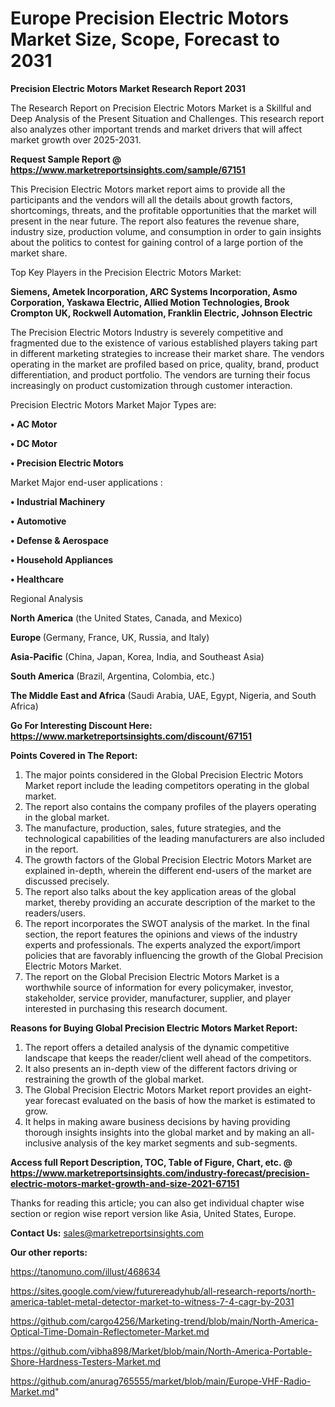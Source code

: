 # Europe Precision Electric Motors Market Size, Scope, Forecast to 2031

<strong>Precision Electric Motors Market Research Report 2031</strong>

The Research Report on Precision Electric Motors Market is a Skillful and Deep Analysis of the Present Situation and Challenges. This research report also analyzes other important trends and market drivers that will affect market growth over 2025-2031.

<strong>Request Sample Report @ <a href=https://www.marketreportsinsights.com/sample/67151>https://www.marketreportsinsights.com/sample/67151</a></strong>

This Precision Electric Motors market report aims to provide all the participants and the vendors will all the details about growth factors, shortcomings, threats, and the profitable opportunities that the market will present in the near future. The report also features the revenue share, industry size, production volume, and consumption in order to gain insights about the politics to contest for gaining control of a large portion of the market share.

Top Key Players in the Precision Electric Motors Market:

<strong>Siemens, Ametek Incorporation, ARC Systems Incorporation, Asmo Corporation, Yaskawa Electric, Allied Motion Technologies, Brook Crompton UK, Rockwell Automation, Franklin Electric, Johnson Electric</strong>

The Precision Electric Motors Industry is severely competitive and fragmented due to the existence of various established players taking part in different marketing strategies to increase their market share. The vendors operating in the market are profiled based on price, quality, brand, product differentiation, and product portfolio. The vendors are turning their focus increasingly on product customization through customer interaction.

Precision Electric Motors Market Major Types are:

<strong>• AC Motor

• DC Motor

• Precision Electric Motors</strong>

Market Major end-user applications :

<strong>• Industrial Machinery

• Automotive

• Defense & Aerospace

• Household Appliances

• Healthcare</strong>

Regional Analysis

</u><strong><b>North America</b></strong> (the United States, Canada, and Mexico)

<strong><b>Europe </b></strong>(Germany, France, UK, Russia, and Italy)

<strong><b>Asia-Pacific</b></strong> (China, Japan, Korea, India, and Southeast Asia)

<strong><b>South America</b></strong> (Brazil, Argentina, Colombia, etc.)

<strong><b>The Middle East and Africa</b></strong> (Saudi Arabia, UAE, Egypt, Nigeria, and South Africa)

<strong>Go For Interesting Discount Here: <a href=https://www.marketreportsinsights.com/discount/67151>https://www.marketreportsinsights.com/discount/67151</a></strong>

<strong>Points Covered in The Report:</strong>
<ol>
  <li>The major points considered in the Global Precision Electric Motors Market report include the leading competitors operating in the global market.</li>
  <li>The report also contains the company profiles of the players operating in the global market.</li>
  <li>The manufacture, production, sales, future strategies, and the technological capabilities of the leading manufacturers are also included in the report.</li>
  <li>The growth factors of the Global Precision Electric Motors Market are explained in-depth, wherein the different end-users of the market are discussed precisely.</li>
  <li>The report also talks about the key application areas of the global market, thereby providing an accurate description of the market to the readers/users.</li>
  <li>The report incorporates the SWOT analysis of the market. In the final section, the report features the opinions and views of the industry experts and professionals. The experts analyzed the export/import policies that are favorably influencing the growth of the Global Precision Electric Motors Market.</li>
  <li>The report on the Global Precision Electric Motors Market is a worthwhile source of information for every policymaker, investor, stakeholder, service provider, manufacturer, supplier, and player interested in purchasing this research document.</li>
</ol>
<strong>Reasons for Buying Global Precision Electric Motors Market Report:</strong>

<ol>
  <li>The report offers a detailed analysis of the dynamic competitive landscape that keeps the reader/client well ahead of the competitors.</li>
  <li>It also presents an in-depth view of the different factors driving or restraining the growth of the global market.</li>
  <li>The Global Precision Electric Motors Market report provides an eight-year forecast evaluated on the basis of how the market is estimated to grow.</li>
  <li>It helps in making aware business decisions by having providing thorough insights insights into the global market and by making an all-inclusive analysis of the key market segments and sub-segments.</li>
</ol>
<strong>Access full Report Description, TOC, Table of Figure, Chart, etc. @ <a href=https://www.marketreportsinsights.com/industry-forecast/precision-electric-motors-market-growth-and-size-2021-67151>https://www.marketreportsinsights.com/industry-forecast/precision-electric-motors-market-growth-and-size-2021-67151</a></strong>


Thanks for reading this article; you can also get individual chapter wise section or region wise report version like Asia, United States, Europe.

<strong>Contact Us:</strong>
sales@marketreportsinsights.com

<strong>Our other reports:</strong>

<a href=https://tanomuno.com/illust/468634>https://tanomuno.com/illust/468634</a>

<a href=https://sites.google.com/view/futurereadyhub/all-research-reports/north-america-tablet-metal-detector-market-to-witness-7-4-cagr-by-2031>https://sites.google.com/view/futurereadyhub/all-research-reports/north-america-tablet-metal-detector-market-to-witness-7-4-cagr-by-2031</a>

<a href=https://github.com/cargo4256/Marketing-trend/blob/main/North-America-Optical-Time-Domain-Reflectometer-Market.md>https://github.com/cargo4256/Marketing-trend/blob/main/North-America-Optical-Time-Domain-Reflectometer-Market.md</a>

<a href=https://github.com/vibha898/Market/blob/main/North-America-Portable-Shore-Hardness-Testers-Market.md>https://github.com/vibha898/Market/blob/main/North-America-Portable-Shore-Hardness-Testers-Market.md</a>

<a href=https://github.com/anurag765555/market/blob/main/Europe-VHF-Radio-Market.md>https://github.com/anurag765555/market/blob/main/Europe-VHF-Radio-Market.md</a>"
